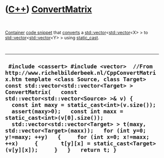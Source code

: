 



 

 

 

 

 

([C++](Cpp.md)) [ConvertMatrix](CppConvertMatrix.md)
======================================================

 

[Container](CppContainer.md) [code snippet](CppCodeSnippets.md) that
[converts](CppConvert.md) a
[std::vector](CppVector.md)&lt;[std::vector](CppVector.md)&lt;X&gt;
&gt; to
[std::vector](CppVector.md)&lt;[std::vector](CppVector.md)&lt;Y&gt;
&gt; using [static\_cast](CppStatic_cast.md).

 

  -------------------------------------------------------------------------------------------------------------------------------------------------------------------------------------------------------------------------------------------------------------------------------------------------------------------------------------------------------------------------------------------------------------------------------------------------------------------------------------------------------------------------------------------------------------------------------------------
  ` #include <cassert> #include <vector>  //From http://www.richelbilderbeek.nl/CppConvertMatrix.htm template <class Source, class Target> const std::vector<std::vector<Target> > ConvertMatrix(   const std::vector<std::vector<Source> >& v) {   const int maxy = static_cast<int>(v.size());   assert(maxy>0);   const int maxx = static_cast<int>(v[0].size());   std::vector<std::vector<Target> > t(maxy, std::vector<Target>(maxx));   for (int y=0; y!=maxy; ++y)   {     for (int x=0; x!=maxx; ++x)     {       t[y][x] = static_cast<Target>(v[y][x]);     }   }   return t; }`
  -------------------------------------------------------------------------------------------------------------------------------------------------------------------------------------------------------------------------------------------------------------------------------------------------------------------------------------------------------------------------------------------------------------------------------------------------------------------------------------------------------------------------------------------------------------------------------------------

 

 

 

 

 





 



